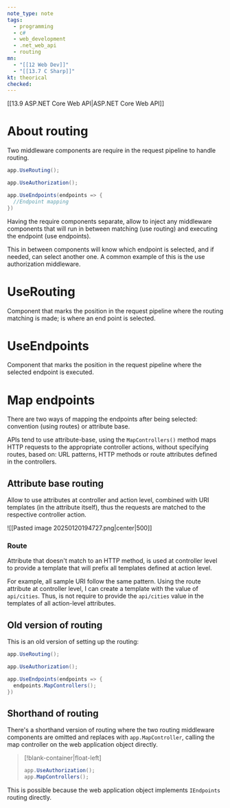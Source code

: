 ```yaml
---
note_type: note
tags:
  - programming
  - c#
  - web_development
  - .net_web_api
  - routing
mn:
  - "[[12 Web Dev]]"
  - "[[13.7 C Sharp]]"
kt: theorical
checked:
---
```

[[13.9 ASP.NET Core Web API|ASP.NET Core Web API]]

# About routing
Two middleware components are require in the request pipeline to handle routing.

```c#
app.UseRouting();

app.UseAuthorization(); 

app.UseEndpoints(endpoints => {
  //Endpoint mapping
})
```

Having the require components separate, allow to inject any middleware components that will run in between matching (use routing) and executing the endpoint (use endpoints). 

This in between components will know which endpoint is selected, and if needed, can select another one. A common example of this is the use authorization middleware. 
# UseRouting
Component that marks the position in the request pipeline where the routing matching is made; is where an end point is selected. 
# UseEndpoints
Component that marks the position in the request pipeline where the selected endpoint is executed. 
# Map endpoints
There are two ways of mapping the endpoints after being selected: convention (using routes) or attribute base. 

APIs tend to use attribute-base, using the `MapControllers()` method maps HTTP requests to the appropriate controller actions, without specifying routes, based on: URL patterns, HTTP methods or route attributes defined in the controllers.

## Attribute base routing
Allow to use attributes at controller and action level, combined with URI templates (in the attribute itself), thus the requests are matched to the respective controller action.

![[Pasted image 20250120194727.png|center|500]]
### Route 
Attribute that doesn't match to an HTTP method, is used at controller level to provide a template that will prefix all templates defined at action level.

For example, all sample URI follow the same pattern. Using the route attribute at controller level, I can create a template with the value of  `api/cities`. Thus, is not require to provide the `api/cities` value in the templates of all action-level attributes. 
## Old version of routing
This is an old version of setting up the routing:

```c#
app.UseRouting();

app.UseAuthorization(); 

app.UseEndpoints(endpoints => {
  endpoints.MapControllers();
})
```

## Shorthand of routing
There's a shorthand version of routing where the two routing middleware components are omitted and replaces with `app.MapController`, calling the map controller on the web application object directly.
>[!blank-container|float-left]
>```c#
>app.UseAuthorization();
>app.MapControllers();
>```

This is possible because the web application object implements `IEndpoints` routing directly. 

